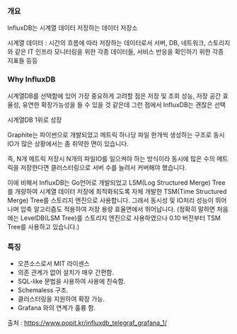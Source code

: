 

### 개요

InfluxDB는 시계열 데이터 저장하는 데이터 저장소

시계열 데이터 : 시간의 흐름에 따라 저장하는 데이터로서 서버, DB, 네트워크, 스토리지와 같은 IT 인프라 모니터링을 위한 각종 데이터들, 서비스 반응을 확인하기 위한 각종 지표들 등등



### Why InfluxDB

시계열DB를 선택함에 있어 가장 중요하게 고려할 점은 저장 및 조회 성능, 저장 공간 효율성, 유연한 확장가능성을 들 수 있을 것 같은데 그런 점에서 InfluxDB는 괜찮은 선택

시계열DB 1위로 성장



Graphite는 파이썬으로 개발되었고 메트릭 하나당 파일 한개씩 생성하는 구조로 동시 IO가 많은 상황에서는 좀 취약한 면이 있습니다.

즉, N개 메트릭 저장시 N개의 파일IO를 일으켜야 하는 방식이라 동시에 많은 수의 메트릭을 저장한다면 클러스터링으로 서버 수를 늘려서 커버해야 했습니다.



이에 비해서 InfluxDB는 Go언어로 개발되었고  LSM(Log Structured Merge) Tree를 개량하여 시계열 데이터 저장에 최적화되도록 자체 개발한 TSM(Time Structured Merge) Tree를 스토리지 엔진으로 사용합니다. 그래서 동시성 및 IO처리 성능이 뛰어나며 압축 알고리즘도 적용하여 저장 용량 효율면에서  뛰어납니다. (정확히 말하면 처음에는 LevelDB(LSM Tree)를 스토리지 엔진으로 사용하였으나 0.10 버전부터 TSM Tree를 사용하고 있습니다.)

### 특징

- 오픈소스로서 MIT 라이센스
- 의존 관계가 없어 설치가 매우 간편함.
- SQL-like 문법을 사용하여 사용에 친숙함.
- Schemaless 구조.
- 클러스터링을 지원하여 확장 가능.
- Grafana 와의 연계가 훌륭 함.



출처 : https://www.popit.kr/influxdb_telegraf_grafana_1/